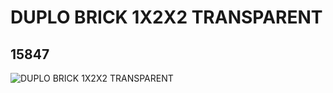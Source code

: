 # DUPLO BRICK 1X2X2 TRANSPARENT
## 15847
![DUPLO BRICK 1X2X2 TRANSPARENT](https://lc-www-live-s.legocdn.com/media/bricks/5/2/6055533.jpg)